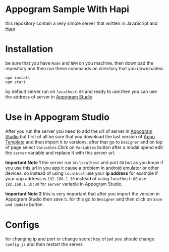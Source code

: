 # Appogram Sample With Hapi

this repository contain a very simple server that written in JavaScript and [Hapi](https://hapijs.com/)

# Installation
be sure that you have `Node` and `NPM` on you machine.
then download the repository and then run these commands on directory that you downloaded.

    npm install
    npm start
  by default server run on `localhost:80` and ready to use.then you can use the address of server in [Appogram Studio](https://studio.appogram.io)

# Use in Appogram Studio 
After you run the server you need to add the url of server in  [Appogram Studio](https://studio.appogram.io) but first of all be sure that you download the last version of [Appo Template](https://github.com/AppogramIO/Sample-Appogram-Appo) and then import it to versions. after that go to `Designer` and on top of page select `Variables`.Click on `Variables` button after a modal opend edit the `server` variable and replace it with this server url.

**Important Note 1**
the server run on `localhost` and port `80` but as you know if you use this url in you app it cause a problem in android emulator or other devices. so instead of using `localhost`  use your **ip address** for example if your app address is `192.168.1.10` instead of using `localhost:80` use `192.168.1.10:80` for `server` variable in Appogram Studio.

**Important Note 2**
this is very important that after you import the version in Appogram Studio then save it. for this go to `Designer` and then click on `Save and Update` button.

# Configs

for changing ip and port or change secret key of jwt you should change `config.js` and then restart the server.
